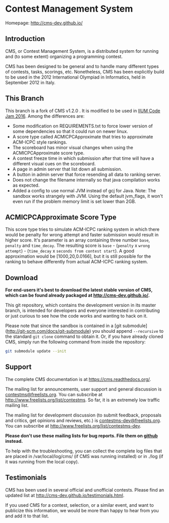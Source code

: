 Contest Management System
=========================

Homepage: <http://cms-dev.github.io/>


Introduction
------------

CMS, or Contest Management System, is a distributed system for running
and (to some extent) organizing a programming contest.

CMS has been designed to be general and to handle many different types
of contests, tasks, scorings, etc. Nonetheless, CMS has been
explicitly build to be used in the 2012 International Olympiad in
Informatics, held in September 2012 in Italy.

This Branch
-----------

This branch is a fork of CMS v1.2.0 . It is modified to be used in
[IIUM Code Jam 2016](http://iiumicpcteam.com/2016/03/iium-code-jam-2016/). Among the differences are:

- Some modification on REQUIREMENTS.txt to force lower version of some dependencies so that it could run on newer linux.
- A score type called ACMICPCApproximate that tries to approximate ACM-ICPC style rankings.
- The scoreboard has minor visual changes when using the ACMICPCApproximate score type.
- A contest freeze time in which submission after that time will have a different visual cues on the scoreboard.
- A page in admin server that list down all submission.
- A button in admin server that force resending all data to ranking server.
- Does not change the filename internally so that java compilation works as expected.
- Added a config to use normal JVM instead of gcj for Java.
  Note: The sandbox works strangely with JVM. Using the default jvm_flags,
  it won't even run if the problem memory limit is set lower than 2GB.

ACMICPCApproximate Score Type
-----------------------------

This score type tries to simulate ACM-ICPC ranking system in which there would be penalty for wrong attempt and faster submission would result in higher score. It's parameter is an array containing three number `base`, `penalty` and `time_decay`. The resulting score is `base` - (`penalty` x `wrong attempt`) - (`time_decay` x `seconds from contest start`). A good approximation would be [1000,20,0.0166], but it is still possible for the ranking to behave differently from actual ACM-ICPC ranking system.


Download
--------

**For end-users it's best to download the latest stable version of CMS,
which can be found already packaged at <http://cms-dev.github.io/>.**

This git repository, which contains the development version in its
master branch, is intended for developers and everyone interested in
contributing or just curious to see how the code works and wanting to
hack on it.

Please note that since the sandbox is contained in a [git submodule]
(http://git-scm.com/docs/git-submodule) you should append `--recursive`
to the standard `git clone` command to obtain it. Or, if you have
already cloned CMS, simply run the following command from inside the
repository:

```bash
git submodule update --init
```


Support
-------

The complete CMS documentation is at <https://cms.readthedocs.org/>.

The mailing list for announcements, user support and general discussion
is <contestms@freelists.org>. You can subscribe at
<http://www.freelists.org/list/contestms>. So far, it is an extremely
low traffic mailing list.

The mailing list for development discussion (to submit feedback,
proposals and critics, get opinions and reviews, etc.) is
<contestms-dev@freelists.org>. You can subscribe at
<http://www.freelists.org/list/contestms-dev>.

**Please don't use these mailing lists for bug reports. File them on
[github](https://github.com/cms-dev/cms/issues) instead.**

To help with the troubleshooting, you can collect the complete log
files that are placed in /var/local/log/cms/ (if CMS was running
installed) or in ./log (if it was running from the local copy).


Testimonials
------------

CMS has been used in several official and unofficial contests. Please
find an updated list at <http://cms-dev.github.io/testimonials.html>.

If you used CMS for a contest, selection, or a similar event, and want
to publicize this information, we would be more than happy to hear
from you and add it to that list.
